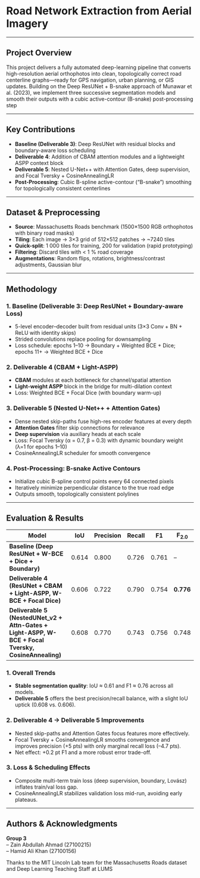 # Road Network Extraction from Aerial Imagery

---

## Project Overview
This project delivers a fully automated deep-learning pipeline that converts high-resolution aerial orthophotos into clean, topologically correct road centerline graphs—ready for GPS navigation, urban planning, or GIS updates. Building on the Deep ResUNet + B-snake approach of Munawar et al. (2023), we implement three successive segmentation models and smooth their outputs with a cubic active-contour (B-snake) post-processing step 

---

## Key Contributions
- **Baseline (Deliverable 3)**: Deep ResUNet with residual blocks and boundary-aware loss scheduling  
- **Deliverable 4**: Addition of CBAM attention modules and a lightweight ASPP context block  
- **Deliverable 5**: Nested U-Net++ with Attention Gates, deep supervision, and Focal Tversky + CosineAnnealingLR  
- **Post-Processing**: Cubic B-spline active-contour (“B-snake”) smoothing for topologically consistent centerlines

---

## Dataset & Preprocessing
- **Source**: Massachusetts Roads benchmark (1500×1500 RGB orthophotos with binary road masks)  
- **Tiling**: Each image → 3×3 grid of 512×512 patches → ~7240 tiles  
- **Quick-split**: 1 000 tiles for training, 200 for validation (rapid prototyping)  
- **Filtering**: Discard tiles with < 1 % road coverage  
- **Augmentations**: Random flips, rotations, brightness/contrast adjustments, Gaussian blur  

---

## Methodology

### 1. Baseline (Deliverable 3: Deep ResUNet + Boundary-aware Loss)  
- 5-level encoder–decoder built from residual units (3×3 Conv + BN + ReLU with identity skips)  
- Strided convolutions replace pooling for downsampling  
- Loss schedule: epochs 1–10 → Boundary + Weighted BCE + Dice; epochs 11+ → Weighted BCE + Dice  

### 2. Deliverable 4 (CBAM + Light-ASPP)  
- **CBAM** modules at each bottleneck for channel/spatial attention  
- **Light-weight ASPP** block in the bridge for multi-dilation context  
- Loss: Weighted BCE + Focal Dice (with boundary warm-up)  

### 3. Deliverable 5 (Nested U-Net++ + Attention Gates)  
- Dense nested skip-paths fuse high-res encoder features at every depth  
- **Attention Gates** filter skip connections for relevance  
- **Deep supervision** via auxiliary heads at each scale  
- Loss: Focal Tversky (α = 0.7, β = 0.3) with dynamic boundary weight (λ=1 for epochs 1–10)  
- CosineAnnealingLR scheduler for smooth convergence  

### 4. Post-Processing: B-snake Active Contours  
- Initialize cubic B-spline control points every 64 connected pixels  
- Iteratively minimize perpendicular distance to the true road edge  
- Outputs smooth, topologically consistent polylines 

---

## Evaluation & Results

| Model                                                                                                        | IoU   | Precision | Recall | F1    | F<sub>2.0</sub> |
| ------------------------------------------------------------------------------------------------------------ | ----- | --------- | ------ | ----- | --------------- |
| **Baseline (Deep ResUNet + W-BCE + Dice + Boundary)**                                                        | 0.614 | 0.800     | 0.726  | 0.761 | –               |
| **Deliverable 4 (ResUNet + CBAM + Light-ASPP, W-BCE + Focal Dice)**                                  | 0.606 | 0.722     | 0.790  | 0.754 | **0.776**       |
| **Deliverable 5 (NestedUNet_v2 + Attn-Gates + Light-ASPP, W-BCE + Focal Tversky, CosineAnnealing)** | 0.608 | 0.770     | 0.743  | 0.756 | 0.748           |

### 1. Overall Trends
- **Stable segmentation quality**: IoU ≈ 0.61 and F1 ≈ 0.76 across all models.  
- **Deliverable 5** offers the best precision/recall balance, with a slight IoU uptick (0.608 vs. 0.606).

### 2. Deliverable 4 → Deliverable 5 Improvements
- Nested skip-paths and Attention Gates focus features more effectively.  
- Focal Tversky + CosineAnnealingLR smooths convergence and improves precision (+5 pts) with only marginal recall loss (–4.7 pts).  
- Net effect: +0.2 pt F1 and a more robust error trade-off.

### 3. Loss & Scheduling Effects
- Composite multi-term train loss (deep supervision, boundary, Lovász) inflates train/val loss gap.  
- CosineAnnealingLR stabilizes validation loss mid-run, avoiding early plateaus.

---

## Authors & Acknowledgments
**Group 3**  
– Zain Abdullah Ahmad (27100215)  
– Hamid Ali Khan (27100156)

Thanks to the MIT Lincoln Lab team for the Massachusetts Roads dataset and Deep Learning Teaching Staff at LUMS
